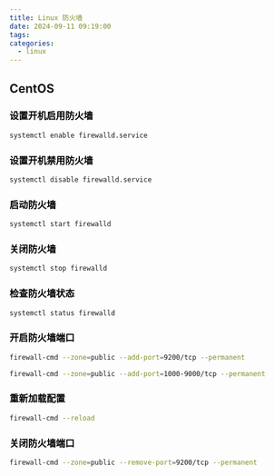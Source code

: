 ```yaml
---
title: Linux 防火墙
date: 2024-09-11 09:19:00
tags:
categories:
  - linux
---
```


## CentOS

### <font style="color:rgb(0, 0, 0);">设置开机启用防火墙</font>
```bash
systemctl enable firewalld.service
```

### <font style="color:rgb(0, 0, 0);">设置开机禁用防火墙</font>
```bash
systemctl disable firewalld.service
```

### <font style="color:rgb(0, 0, 0);">启动防火墙</font>
```bash
systemctl start firewalld
```

### <font style="color:rgb(0, 0, 0);">关闭防火墙</font>
```bash
systemctl stop firewalld
```

### <font style="color:rgb(0, 0, 0);">检查防火墙状态</font>
```bash
systemctl status firewalld
```

### <font style="color:rgb(0, 0, 0);">开启防火墙端口</font>
```bash
firewall-cmd --zone=public --add-port=9200/tcp --permanent

firewall-cmd --zone=public --add-port=1000-9000/tcp --permanent
```

### <font style="color:rgb(0, 0, 0);">重新加载配置</font>
```bash
firewall-cmd --reload
```

### <font style="color:rgb(0, 0, 0);">关闭防火墙端口</font>
```bash
firewall-cmd --zone=public --remove-port=9200/tcp --permanent
```


